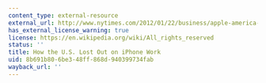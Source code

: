 ```yaml
---
content_type: external-resource
external_url: http://www.nytimes.com/2012/01/22/business/apple-america-and-a-squeezed-middle-class.html?mtrref=www.google.co.in&gwh=B042496192FFFECA9E2431047C2DDCEC&gwt=pay
has_external_license_warning: true
license: https://en.wikipedia.org/wiki/All_rights_reserved
status: ''
title: How the U.S. Lost Out on iPhone Work
uid: 8b691b80-6be3-48ff-868d-940399734fab
wayback_url: ''
---
```

